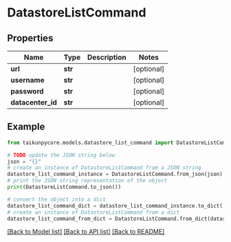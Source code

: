 # DatastoreListCommand


## Properties

Name | Type | Description | Notes
------------ | ------------- | ------------- | -------------
**url** | **str** |  | [optional] 
**username** | **str** |  | [optional] 
**password** | **str** |  | [optional] 
**datacenter_id** | **str** |  | [optional] 

## Example

```python
from taikunpycore.models.datastore_list_command import DatastoreListCommand

# TODO update the JSON string below
json = "{}"
# create an instance of DatastoreListCommand from a JSON string
datastore_list_command_instance = DatastoreListCommand.from_json(json)
# print the JSON string representation of the object
print(DatastoreListCommand.to_json())

# convert the object into a dict
datastore_list_command_dict = datastore_list_command_instance.to_dict()
# create an instance of DatastoreListCommand from a dict
datastore_list_command_from_dict = DatastoreListCommand.from_dict(datastore_list_command_dict)
```
[[Back to Model list]](../README.md#documentation-for-models) [[Back to API list]](../README.md#documentation-for-api-endpoints) [[Back to README]](../README.md)


